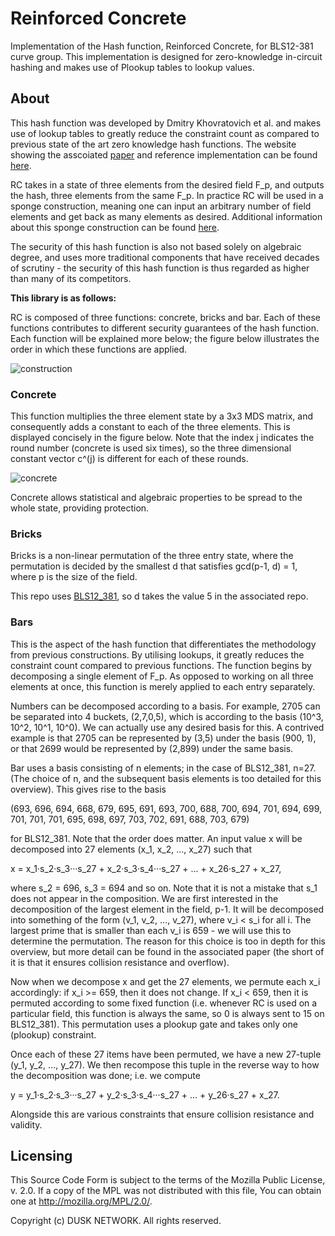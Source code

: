 # Reinforced Concrete
Implementation of the Hash function, Reinforced 
Concrete, for BLS12-381 curve group. This implementation 
is designed for zero-knowledge in-circuit hashing and makes use of 
Plookup tables to lookup values.

## About
This hash function was developed by Dmitry 
Khovratovich et al. and makes use of lookup 
tables to greatly reduce the constraint count as 
compared to previous state of the art zero knowledge hash functions.
The website showing the asscoiated 
[paper](https://drive.google.com/file/d/1MCIqD8XwKrHVBQPc26XjAmM9RyrLDpjw/view) and reference 
implementation can be found [here](https://www.rc-hash.info/). 

RC takes in a state of three elements from the 
desired field F_p, and outputs the hash, three 
elements from the same F_p. In practice RC will 
be used in a sponge construction, meaning one 
can input an arbitrary number of field elements 
and get back as many elements as desired. Additional 
information about this sponge construction can be 
found [here](https://en.wikipedia.org/wiki/Sponge_function).

The security of this hash function is also not 
based solely on algebraic degree, and uses more 
traditional components that have received decades
of scrutiny - the security of this hash function 
is thus regarded as higher than many of its 
competitors.

**This library is as follows:**


RC is composed of three functions: concrete, 
bricks and bar. Each of these functions contributes 
to different security guarantees of the hash function.
Each function will be explained more below; the figure
below illustrates the order in which these functions
are applied.

![construction](https://user-images.githubusercontent.com/49643572/129221137-b68ad83f-1cdb-4643-bb50-302aa87bc3ac.png)


### Concrete
This function multiplies the three element state by a 
3x3 MDS matrix, and consequently adds a constant to each
of the three elements. This is displayed concisely in 
the figure below. Note that the index j indicates the
round number (concrete is used six times), so the three
dimensional constant vector c^(j) is different for
each of these rounds.

![concrete](https://user-images.githubusercontent.com/49643572/129221363-f852674d-3180-499b-a715-718d9d773406.png)


Concrete allows statistical and algebraic properties 
to be spread to the whole state, providing protection.

### Bricks
Bricks is a non-linear permutation of the three entry 
state, where the permutation is decided by the smallest
d that satisfies gcd(p-1, d) = 1, where p is the size of the field.

This repo uses [BLS12_381](https://github.com/dusk-network/bls12_381/tree/master/src), so d takes the value 5 in the associated repo.

### Bars
This is the aspect of the hash function that differentiates 
the methodology from previous constructions. 
By utilising lookups, it greatly reduces the constraint 
count compared to previous functions. The function 
begins by decomposing a single element of F_p. As 
opposed to working on all three elements at once,
this function is merely applied to each entry 
separately.
 
Numbers can be decomposed according to a basis. 
For example, 2705 can be separated into 4 buckets,
(2,7,0,5), which is according to the basis 
(10^3, 10^2, 10^1, 10^0). We can actually use 
any desired basis for this. A contrived example is that
2705 can be represented by (3,5) under the basis (900, 1),
or that 2699 would be represented by (2,899) under the same basis.

Bar uses a basis 
consisting of n elements; in the case of BLS12_381,
n=27. (The choice of n, and the subsequent 
basis elements is too detailed for this overview).
This gives rise to the basis 

(693, 696, 694, 668, 679, 695, 691, 693, 700, 688, 700, 694, 701, 694, 699, 701, 701, 701, 695, 698, 697, 703, 702, 691, 688, 703, 679)

for BLS12_381. Note that the order does 
matter. An input value x will be decomposed 
into 27 elements (x_1, x_2, ..., x_27) such 
that

x = x_1·s_2·s_3···s_27 + x_2·s_3·s_4···s_27 + ... + x_26·s_27 + x_27,

where s_2 = 696, s_3 = 694 
and so on. Note that it is not a mistake that 
s_1 does not appear in the composition.
We are first interested in the decomposition 
of the largest element in the field, p-1. 
It will be decomposed into something of the 
form (v_1, v_2, ..., v_27), where v_i < s_i for all i. The largest prime that is smaller than each v_i is 659 - we 
will use this to determine the permutation. 
The reason for this choice is too in depth 
for this overview, but more detail can be 
found in the associated paper 
(the short of it is that it ensures collision resistance and overflow).

Now when we decompose x and get the 27 elements, 
we permute each x_i accordingly: if x_i >= 659,
then it does not change. If x_i < 659, 
then it is permuted according to some 
fixed function (i.e. whenever RC is used
on a particular field, this function is 
always the same, so 0 is always sent to 
15 on BLS12_381). This permutation uses 
a plookup gate and takes only one (plookup) constraint.

Once each of these 27 items have been permuted,
we have a new 27-tuple (y_1, y_2, ..., y_27). We then recompose this tuple in the reverse way to how the 
decomposition was done; i.e. we compute 

y = y_1·s_2·s_3···s_27 + y_2·s_3·s_4···s_27 + ... + y_26·s_27 + x_27.

Alongside this are various constraints 
that ensure collision resistance and validity.

## Licensing
This Source Code Form is subject to the terms of the Mozilla Public
License, v. 2.0. If a copy of the MPL was not distributed with this
file, You can obtain one at http://mozilla.org/MPL/2.0/.

Copyright (c) DUSK NETWORK. All rights reserved.
